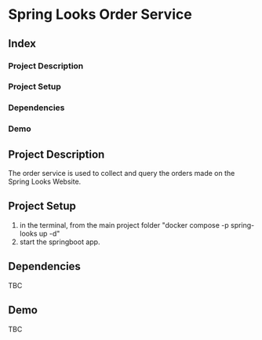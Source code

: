 # Spring Looks Order Service

## Index

### Project Description
### Project Setup
### Dependencies
### Demo

## Project Description
The order service is used to collect and query the orders made on the Spring Looks Website.

## Project Setup
1. in the terminal, from the main project folder "docker compose -p spring-looks up -d"
2. start the springboot app.

## Dependencies
TBC

## Demo
TBC